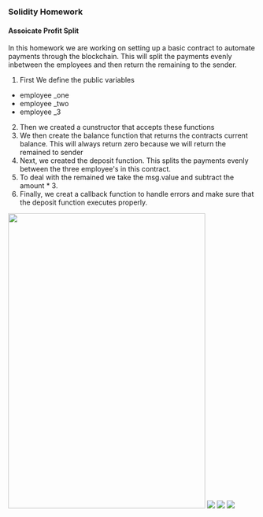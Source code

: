 ### Solidity Homework 
#### Assoicate Profit Split

In this homework we are working on setting up a basic contract to automate payments through the blockchain. This will split the payments evenly inbetween the employees and then return the remaining to the sender.
1. First We define the public variables
  - employee _one
  - employee _two
  - employee _3
2. Then we created a cunstructor that accepts these functions
3. We then create the balance function that returns the contracts current balance. This will always return zero because we will return the remained to sender
4. Next, we created the deposit function. This splits the payments evenly between the three employee's in this contract.
5. To deal with the remained we take the msg.value and subtract the amount * 3. 
6. Finally, we creat a callback function to handle errors and make sure that the deposit function executes properly.
<img src="https://user-images.githubusercontent.com/26451572/134608221-f4045ba3-c313-4f31-a093-fb4c29379d66.png" width="400" height="600" />
<img src="(https://user-images.githubusercontent.com/26451572/134608204-699b6901-b73c-4e90-85d4-487110bceb34.png"/>
<img src="https://user-images.githubusercontent.com/26451572/134608149-d029d429-eba9-4b2a-ac7f-6cb8f670956c.png"/>
<img src="https://user-images.githubusercontent.com/26451572/134608130-89426236-6175-44a6-b50c-0a9e78783929.png"/>
